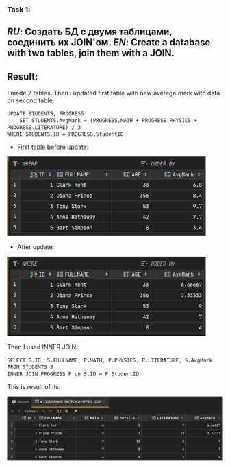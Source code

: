 ### Task 1:

**_RU_**: Создать БД с двумя таблицами, соединить их JOIN'ом.
**_EN_**: Create a database with two tables, join them with a JOIN.
---
## Result:
I made 2 tables. 
Then i updated first table with new averege mark with data on second table:
     
    UPDATE STUDENTS, PROGRESS
        SET STUDENTS.AvgMark = (PROGRESS.MATH + PROGRESS.PHYSICS + PROGRESS.LITERATURE) / 3
    WHERE STUDENTS.ID = PROGRESS.StudentID
* First table before update:

![img.png](images/HW_13_1.png)
* After update:

![img.png](images/HW_13_2.png)

Then I used INNER JOIN:

    SELECT S.ID, S.FULLNAME, P.MATH, P.PHYSICS, P.LITERATURE, S.AvgMark
    FROM STUDENTS S
    INNER JOIN PROGRESS P on S.ID = P.StudentID
This is result of its:

![img.png](images/HW_13_3_join.png)